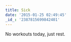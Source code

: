 ```yaml
---
title: Sick
date: '2015-01-25 02:49:45'
_id_: '2387815699842401'
---
```


No workouts today, just rest.
